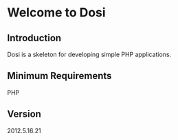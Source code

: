 # Welcome to Dosi

## Introduction

Dosi is a skeleton for developing simple PHP applications.

## Minimum Requirements

PHP


## Version

2012.5.16.21